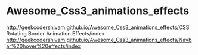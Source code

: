 # Awesome_Css3_animations_effects
 http://geekcodershivam.github.io/Awesome_Css3_animations_effects/CSS Rotating Border Animation Effects/index
 http://geekcodershivam.github.io/Awesome_Css3_animations_effects/Navbar%20hover%20effects/index
